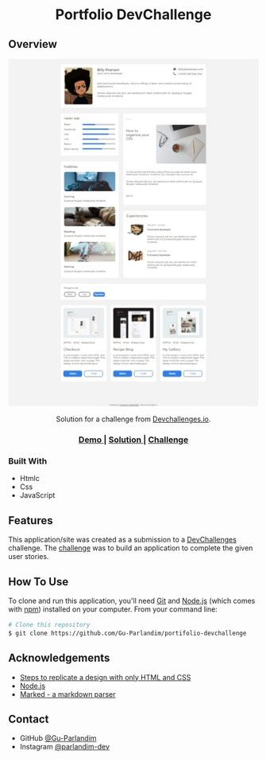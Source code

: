 <!-- Please update value in the {}  -->

<h1 align="center">Portfolio DevChallenge</h1>

## Overview

![screenshot](https://github.com/Gu-Parlandim/portifolio-devchallenge/blob/master/images/foto-capa.jpeg)

<div align="center">
   Solution for a challenge from  <a href="http://devchallenges.io" target="_blank">Devchallenges.io</a>.
</div>

<div align="center">
  <h3>
    <a href="https://portifolio-devchallenge.netlify.app">
      Demo
    </a>
    <span> | </span>
    <a href="https://github.com/Gu-Parlandim/portifolio-devchallenge">
      Solution
    </a>
    <span> | </span>
    <a href="https://devchallenges.io/challenges/5ZnOYsSXM24JWnCsNFlt">
      Challenge
    </a>
  </h3>
</div>


### Built With

<!-- This section should list any major frameworks that you built your project using. Here are a few examples.-->

- Htmlc
- Css
- JavaScript

## Features

<!-- List the features of your application or follow the template. Don't share the figma file here :) -->

This application/site was created as a submission to a [DevChallenges](https://devchallenges.io/challenges) challenge. The [challenge](https://devchallenges.io/challenges/5ZnOYsSXM24JWnCsNFlt) was to build an application to complete the given user stories.

## How To Use

<!-- Example: -->

To clone and run this application, you'll need [Git](https://git-scm.com) and [Node.js](https://nodejs.org/en/download/) (which comes with [npm](http://npmjs.com)) installed on your computer. From your command line:

```bash
# Clone this repository
$ git clone https://github.com/Gu-Parlandim/portifolio-devchallenge
```


## Acknowledgements

<!-- This section should list any articles or add-ons/plugins that helps you to complete the project. This is optional but it will help you in the future. For example: -->

- [Steps to replicate a design with only HTML and CSS](https://devchallenges-blogs.web.app/how-to-replicate-design/)
- [Node.js](https://nodejs.org/)
- [Marked - a markdown parser](https://github.com/chjj/marked)

## Contact

- GitHub [@Gu-Parlandim](https://github.com/Gu-Parlandim)
- Instagram [@parlandim-dev](https://www.instagram.com/parlandim_dev/)
